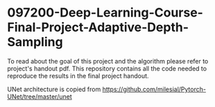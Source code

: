 # 097200-Deep-Learning-Course-Final-Project-Adaptive-Depth-Sampling

To read about the goal of this project and the algorithm please refer to project's handout pdf.
This repository contains all the code needed to reproduce the results in the final project handout.

UNet architecture is copied from https://github.com/milesial/Pytorch-UNet/tree/master/unet
